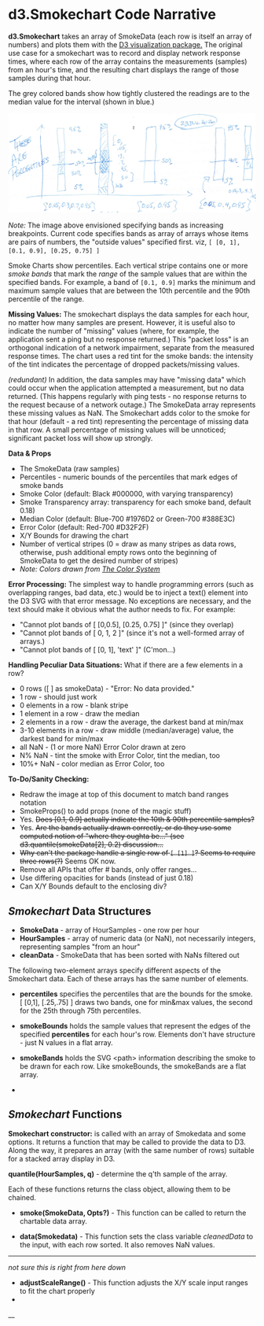 # d3.Smokechart Code Narrative

**d3.Smokechart** takes an array of SmokeData (each row is itself an array of numbers)
and plots them with the [D3 visualization package.](https:/d3js.org)
The original use case for a smokechart was to record and display network response times,
where each row of the array contains the measurements (samples) from an hour's time,
and the resulting chart displays the range of those samples during that hour.

The grey colored bands show how tightly clustered the readings are to the median value for the interval (shown in blue.)

![percentile image](PercentileBars.png)

*Note:* The image above envisioned specifying bands as increasing breakpoints.
Current code specifies bands as array of arrays whose items are
pairs of numbers, the "outside values" specified first.
viz, `[ [0, 1], [0.1, 0.9], [0.25, 0.75] ]`

Smoke Charts show percentiles.
Each vertical stripe contains one or more *smoke bands* that mark the *range* of
the sample values that are within the specified bands.
For example, a band of `[0.1, 0.9]` marks the minimum and maximum sample values
that are between the 10th percentile and the 90th percentile of the range.

**Missing Values:** The smokechart displays the data samples for each hour, no matter how many samples are present.
However, it is useful also to indicate the number of "missing" values
(where, for example, the application sent a ping but no response returned.)
This "packet loss" is an orthogonal indication of a network impairment,
separate from the measured response times.
The chart uses a red tint for the smoke bands: the intensity of the tint indicates the percentage
of dropped packets/missing values.

*(redundant)* In addition, the data samples may have "missing data" which could occur
when the application attempted a measurement, but no data returned.
(This happens regularly with ping tests - no response returns to the request because of a network outage.)
The SmokeData array represents these missing values as NaN.
The Smokechart adds color to the smoke for that hour (default - a red tint)
representing the percentage of missing data in that row.
A small percentage of missing values will be unnoticed; significant packet loss will show up strongly.

**Data & Props** 

* The SmokeData (raw samples)
* Percentiles - numeric bounds of the percentiles that mark edges of smoke bands
* Smoke Color (default: Black #000000, with varying transparency)
* Smoke Transparency array: transparency for each smoke band, default 0.18)
* Median Color (default: Blue-700 #1976D2 or Green-700 #388E3C)
* Error Color (default: Red-700 #D32F2F)
* X/Y Bounds for drawing the chart 
* Number of vertical stripes (0 = draw as many stripes as data rows, otherwise, push additional empty rows onto the beginning of SmokeData to get the desired number of stripes)
* *Note: Colors drawn from [The Color System](https://material.io/design/color/the-color-system.html#tools-for-picking-colors)*



**Error Processing:** The simplest way to handle programming errors (such as overlapping ranges, bad data, etc.)
would be to inject a text() element into the D3 SVG with that error message.
No exceptions are necessary, and the text should make it obvious what the author needs to fix.
For example: 

* "Cannot plot bands of [ [0,0.5], [0.25, 0.75] ]" (since they overlap)
* "Cannot plot bands of [ 0, 1, 2 ]" (since it's not a well-formed array of arrays.)
* "Cannot plot bands of [ [0, 1], 'text' ]" (C'mon...)

**Handling Peculiar Data Situations:** What if there are a few elements in a row?

* 0 rows ([ ] as smokeData) - "Error: No data provided."
* 1 row - should just work
* 0 elements in a row - blank stripe
* 1 element in a row - draw the median
* 2 elements in a row - draw the average, the darkest band at min/max
* 3-10 elements in a row - draw middle (median/average) value, the darkest band for min/max  
* all NaN - (1 or more NaN) Error Color drawn at zero
* N% NaN - tint the smoke with Error Color, tint the median, too
* 10%+ NaN - color median as Error Color, too

**To-Do/Sanity Checking:**

* Redraw the image at top of this document to match band ranges notation
* SmokeProps() to add props (none of the magic stuff)
* Yes. ~~Does [0.1, 0.9] actually indicate the 10th & 90th percentile samples?~~
* Yes. ~~Are the bands actually drawn correctly, or do they use some computed notion of
"where they oughta be..." (see d3.quantile(smokeData[2], 0.2) discussion...~~
* ~~Why can't the package handle a single row of `[ [1] ]`? Seems to require three rows(?)~~ Seems OK now.
* Remove all APIs that offer # bands, only offer ranges...
* Use differing opacities for bands (instead of just 0.18)
* Can X/Y Bounds default to the enclosing div?

## *Smokechart* Data Structures

* **SmokeData** - array of HourSamples - one row per hour
* **HourSamples** - array of numeric data (or NaN), not necessarily integers, representing samples "from an hour"
* **cleanData** - SmokeData that has been sorted with NaNs filtered out

The following two-element arrays specify different aspects of the Smokechart data.
Each of these arrays has the same number of elements. 

* **percentiles** specifies the percentiles that are the bounds for the smoke. [ [0,1], [.25,.75] ] draws two bands, one for min&max values, the second for the 25th through 75th percentiles.

* **smokeBounds** holds the sample values that represent the edges of the specified **percentiles** for each hour's row.
Elements don't have structure - just N values in a flat array.

* **smokeBands** holds the SVG \<path> information describing the smoke to be drawn for each row.
Like smokeBounds, the smokeBands are a flat array.
 

* 

## *Smokechart* Functions

**Smokechart constructor:** is called with an array of Smokedata and some options.
It returns a function that may be called to provide the data to D3.
Along the way, it prepares an array (with the same number of rows) suitable for a stacked array display in D3.

**quantile(HourSamples, q)** - determine the q'th sample of the array.

Each of these functions returns the class object, allowing them to be chained.

* **smoke(SmokeData, Opts?)** - This function can be called to return the chartable data array.

* **data(Smokedata)** - This function sets the class variable *cleanedData* to the input, with each row sorted.
It also removes NaN values.


-------
*not sure this is right from here down*

* **adjustScaleRange()** - This function adjusts the X/Y scale input ranges to fit the chart properly
* 
__
